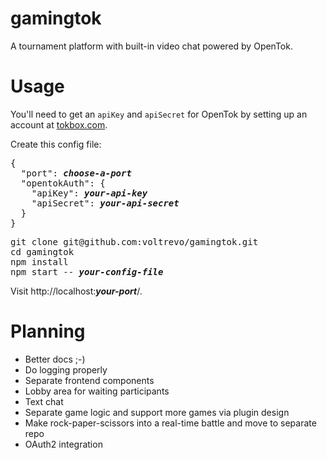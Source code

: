 # gamingtok
A tournament platform with built-in video chat powered by OpenTok.

# Usage

You'll need to get an `apiKey` and `apiSecret` for OpenTok by setting up an account at [tokbox.com](https://tokbox.com/).

Create this config file:
<pre>
{
  "port": <i><b>choose-a-port</b></i>
  "opentokAuth": {
    "apiKey": <i><b>your-api-key</b></i>
    "apiSecret": <i><b>your-api-secret</b></i>
  }
}
</pre>

<pre>
git clone git@github.com:voltrevo/gamingtok.git
cd gamingtok
npm install
npm start -- <i><b>your-config-file</b></i>
</pre>

Visit http://localhost:<i><b>your-port</b></i>/.

# Planning
- Better docs ;-)
- Do logging properly
- Separate frontend components
- Lobby area for waiting participants
- Text chat
- Separate game logic and support more games via plugin design
- Make rock-paper-scissors into a real-time battle and move to separate repo
- OAuth2 integration
